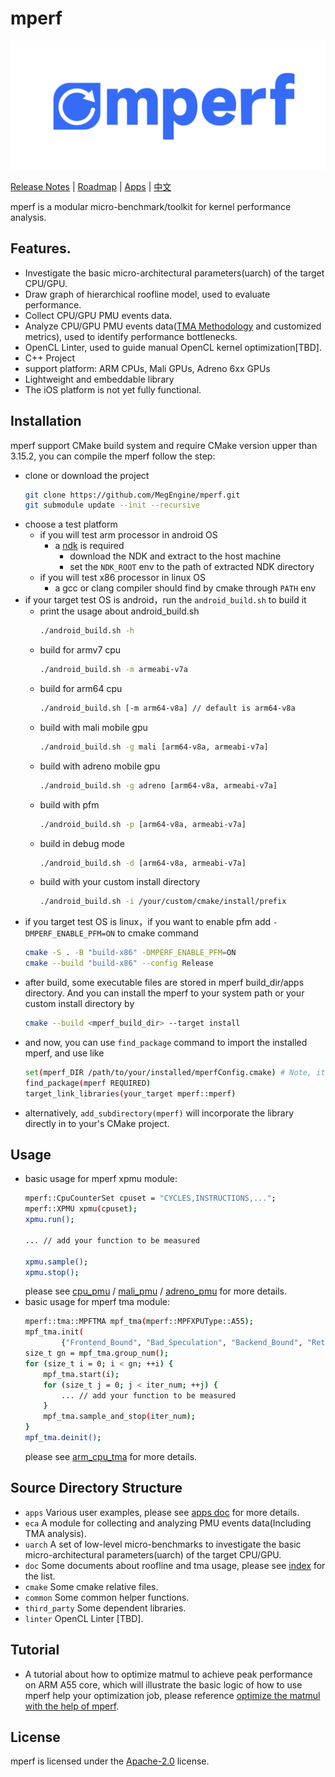 # mperf
<p align="center">
  <img width="502" height="206" src="logo.svg">
</p>

[Release Notes](CHANGELOG.md) | [Roadmap](ROADMAP.md) | [Apps](apps) | [中文](README_CH.md)

mperf is a modular micro-benchmark/toolkit for kernel performance analysis.

## Features.
* Investigate the basic micro-architectural parameters(uarch) of the target CPU/GPU.
* Draw graph of hierarchical roofline model, used to evaluate performance.
* Collect CPU/GPU PMU events data.
* Analyze CPU/GPU PMU events data([TMA Methodology](https://www.intel.com/content/www/us/en/develop/documentation/vtune-cookbook/top/methodologies/top-down-microarchitecture-analysis-method.html#top-down-microarchitecture-analysis-method_GUID-FA8F07A1-3590-4A91-864D-CE96456F84D7) and customized metrics), used to identify performance bottlenecks.
* OpenCL Linter, used to guide manual OpenCL kernel optimization[TBD].
* C++ Project
* support platform: ARM CPUs, Mali GPUs, Adreno 6xx GPUs
* Lightweight and embeddable library
* The iOS platform is not yet fully functional.

## Installation
mperf support CMake build system and require CMake version upper than 3.15.2, you can compile the mperf follow the step:
* clone or download the project
    ```bash
    git clone https://github.com/MegEngine/mperf.git
    git submodule update --init --recursive
    ```
* choose a test platform
    - if you will test arm processor in android OS
        - a [ndk](https://developer.android.com/ndk) is required
            - download the NDK and extract to the host machine
            - set the `NDK_ROOT` env to the path of extracted NDK directory
    - if you will test x86 processor in linux OS
        - a gcc or clang compiler should find by cmake through `PATH` env
* if your target test OS is android，run the `android_build.sh` to build it
    * print the usage about android_build.sh
        ```bash
        ./android_build.sh -h
        ```
    * build for armv7 cpu
        ```bash
        ./android_build.sh -m armeabi-v7a
        ```
    * build for arm64 cpu
        ```bash
        ./android_build.sh [-m arm64-v8a] // default is arm64-v8a
        ```
    * build with mali mobile gpu
        ```bash
        ./android_build.sh -g mali [arm64-v8a, armeabi-v7a]
        ```
    * build with adreno mobile gpu
        ```bash
        ./android_build.sh -g adreno [arm64-v8a, armeabi-v7a]
        ```
    * build with pfm
        ```bash
        ./android_build.sh -p [arm64-v8a, armeabi-v7a]
        ```
    * build in debug mode
        ```bash
        ./android_build.sh -d [arm64-v8a, armeabi-v7a]
        ```
    * build with your custom install directory
        ```bash
        ./android_build.sh -i /your/custom/cmake/install/prefix
        ```
* if you target test OS is linux，if you want to enable pfm add `-DMPERF_ENABLE_PFM=ON` to cmake command
    ```bash
    cmake -S . -B "build-x86" -DMPERF_ENABLE_PFM=ON
    cmake --build "build-x86" --config Release 
    ```
* after build, some executable files are stored in mperf build_dir/apps directory. And you can install the mperf to your system path or your custom install directory by
    ```bash
    cmake --build <mperf_build_dir> --target install 
    ```
* and now, you can use `find_package` command to import the installed mperf, and use like
    ```bash
    set(mperf_DIR /path/to/your/installed/mperfConfig.cmake) # Note, it's the dirname of mperfConfig.cmake
    find_package(mperf REQUIRED)
    target_link_libraries(your_target mperf::mperf)
    ```
* alternatively, `add_subdirectory(mperf)` will incorporate the library directly in to your's CMake project.

## Usage
* basic usage for mperf xpmu module:
    ```bash
    mperf::CpuCounterSet cpuset = "CYCLES,INSTRUCTIONS,...";
    mperf::XPMU xpmu(cpuset);
    xpmu.run();
    
    ... // add your function to be measured

    xpmu.sample();
    xpmu.stop();
    ```
    please see [cpu_pmu](apps/cpu_pmu_transpose.cpp) / [mali_pmu](apps/gpu_mali_pmu_test.cpp) / [adreno_pmu](apps/gpu_adreno_pmu_test.cpp) for more details.
* basic usage for mperf tma module:
    ```bash
    mperf::tma::MPFTMA mpf_tma(mperf::MPFXPUType::A55);
    mpf_tma.init(
            {"Frontend_Bound", "Bad_Speculation", "Backend_Bound", "Retiring", ...});
    size_t gn = mpf_tma.group_num();
    for (size_t i = 0; i < gn; ++i) {
        mpf_tma.start(i);
        for (size_t j = 0; j < iter_num; ++j) {
            ... // add your function to be measured
        }
        mpf_tma.sample_and_stop(iter_num);
    }
    mpf_tma.deinit();
    ```
    please see [arm_cpu_tma](apps/cpu_tma_transpose.cpp) for more details.

## Source Directory Structure
* `apps` Various user examples, please see [apps doc](./apps/README.md) for more details.
* `eca` A module for collecting and analyzing PMU events data(Including TMA analysis).
* `uarch` A set of low-level micro-benchmarks to investigate the basic micro-architectural parameters(uarch) of the target CPU/GPU.
* `doc` Some documents about roofline and tma usage, please see [index](doc/index.md) for the list.
* `cmake` Some cmake relative files.
* `common` Some common helper functions.
* `third_party` Some dependent libraries.
* `linter` OpenCL Linter [TBD].

## Tutorial
* A tutorial about how to optimize matmul to achieve peak performance on ARM A55 core, which will illustrate the basic logic of how to use mperf help your optimization job, please reference [optimize the matmul with the help of mperf](doc/how_to_optimize_matmul/借助mperf进行矩阵乘法极致优化.md). 

## License
mperf is licensed under the [Apache-2.0](LICENSE) license.
